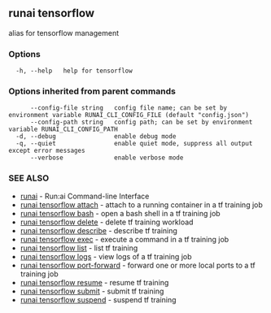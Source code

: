 ## runai tensorflow

alias for tensorflow management

### Options

```
  -h, --help   help for tensorflow
```

### Options inherited from parent commands

```
      --config-file string   config file name; can be set by environment variable RUNAI_CLI_CONFIG_FILE (default "config.json")
      --config-path string   config path; can be set by environment variable RUNAI_CLI_CONFIG_PATH
  -d, --debug                enable debug mode
  -q, --quiet                enable quiet mode, suppress all output except error messages
      --verbose              enable verbose mode
```

### SEE ALSO

* [runai](runai.md)	 - Run:ai Command-line Interface
* [runai tensorflow attach](runai_tensorflow_attach.md)	 - attach to a running container in a tf training job
* [runai tensorflow bash](runai_tensorflow_bash.md)	 - open a bash shell in a tf training job
* [runai tensorflow delete](runai_tensorflow_delete.md)	 - delete tf training workload
* [runai tensorflow describe](runai_tensorflow_describe.md)	 - describe tf training
* [runai tensorflow exec](runai_tensorflow_exec.md)	 - execute a command in a tf training job
* [runai tensorflow list](runai_tensorflow_list.md)	 - list tf training
* [runai tensorflow logs](runai_tensorflow_logs.md)	 - view logs of a tf training job
* [runai tensorflow port-forward](runai_tensorflow_port-forward.md)	 - forward one or more local ports to a tf training job
* [runai tensorflow resume](runai_tensorflow_resume.md)	 - resume tf training
* [runai tensorflow submit](runai_tensorflow_submit.md)	 - submit tf training
* [runai tensorflow suspend](runai_tensorflow_suspend.md)	 - suspend tf training

